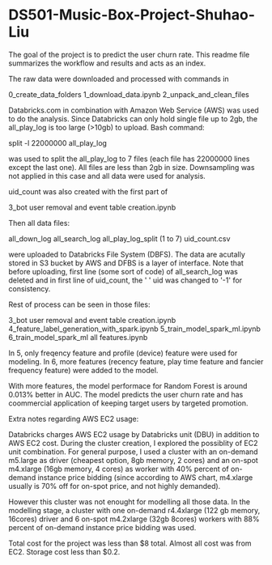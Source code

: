 # DS501-Music-Box-Project-Shuhao-Liu
The goal of the project is to predict the user churn rate. This readme file summarizes the workflow and results and acts as an index. 

The raw data were downloaded and processed with commands in 

0_create_data_folders
1_download_data.ipynb
2_unpack_and_clean_files

Databricks.com in combination with Amazon Web Service (AWS) was used to do the analysis. Since Databricks can only hold single file up to 2gb, the all_play_log is too large (>10gb) to upload. Bash command:

split -l 22000000 all_play_log 

was used to split the all_play_log to 7 files (each file has 22000000 lines except the last one). All files are less than 2gb in size. Downsampling was not applied in this case and all data were used for analysis. 

uid_count was also created with the first part of 

3_bot user removal and event table creation.ipynb

Then all data files:

all_down_log
all_search_log
all_play_log_split (1 to 7)
uid_count.csv

were uploaded to Databricks File System (DBFS). The data are acutally stored in S3 bucket by AWS and DFBS is a layer of interface. Note that before uploading, first line (some sort of code) of all_search_log was deleted and in first line of uid_count, the ' ' uid was changed to '-1' for consistency.

Rest of process can be seen in those files:

3_bot user removal and event table creation.ipynb
4_feature_label_generation_with_spark.ipynb
5_train_model_spark_ml.ipynb
6_train_model_spark_ml all features.ipynb

In 5, only freqency feature and profile (device) feature were used for modeling.
In 6, more features (recency feature, play time feature and fancier frequency feature) were added to the model.

With more features, the model performace for Random Forest is around 0.013% better in AUC. 
The model predicts the user churn rate and has coommercial application of keeping target users by targeted promotion.

Extra notes regarding AWS EC2 usage:

Databricks charges AWS EC2 usage by Databricks unit (DBU) in addition to AWS EC2 cost. During the cluster creation, I explored the possiblity of EC2 unit combination. For general purpose, I used a cluster with an on-demand m5.large as driver (cheapest option, 8gb memory, 2 cores) and an on-spot m4.xlarge (16gb memory, 4 cores) as worker with 40% percent of on-demand instance price bidding (since according to AWS chart, m4.xlarge usually is 70% off for on-spot price, and not highly demanded).

However this cluster was not enought for modelling all those data. In the modelling stage, a cluster with one on-demand r4.4xlarge (122 gb memory, 16cores) driver and 6 on-spot m4.2xlarge (32gb 8cores) workers with 88% percent of on-demand instance price bidding was used.

Total cost for the project was less than $8 total. Almost all cost was from EC2. Storage cost less than $0.2. 
